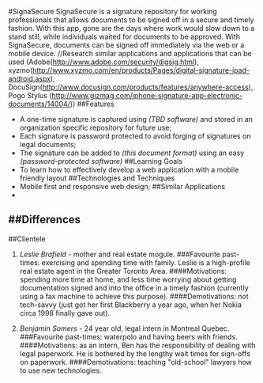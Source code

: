 #SignaSecure
SignaSecure is a signature repository for working professionals that allows documents to be signed off in a secure and timely fashion.  With this app, gone are the days where work would slow down to a stand still, while individuals waited for documents to be approved. With SignaSecure, documents can be signed off immediately via the web or a mobile device.
//Research similar applications and applications that can be used (Adobe(http://www.adobe.com/security/digsig.html), xyzmo(http://www.xyzmo.com/en/products/Pages/digital-signature-ipad-android.aspx), DocuSign(http://www.docusign.com/products/features/anywhere-access), Pogo Stylus (http://www.gizmag.com/iphone-signature-app-electronic-documents/14004/))
##Features 
- A one-time signature is captured using *(TBD software)* and stored in an organization specific repository for future use;
- Each signature is password protected to avoid forging of signatures on legal documents;
- The signature can be added to *(this document format)* using an easy *(password-protected software)*
##Learning Goals
- To learn how to effectively develop a web application with a mobile friendly layout
##Technologies and Techniques 
- Mobile first and responsive web design;
##Similar Applications
- 
##Differences
- 
##Clientele 
1. *Leslie Brafield* - mother and real estate mogule. 
###Favourite past-times: exercising and spending time with family.
Leslie is a high-profile real estate agent in the Greater Toronto Area. 
####Motivations: spending more time at home, and less time worrying about getting documentation signed and into the office in a timely fashion (currently using a fax machine to achieve this purpose). 
####Demotivations: not tech-savvy (just got her first Blackberry a year ago, when her Nokia circa 1998 finally gave out).

2. *Benjamin Somers* - 24 year old, legal intern in Montreal Quebec. 
###Favourite past-times: waterpolo and having beers with friends.
####Motivations: as an intern, Ben has the responsibility of dealing with legal paperwork. He is bothered by the lengthy wait times for sign-offs on paperwork.
####Demotivations: teaching "old-school" lawyers how to use new technologies.